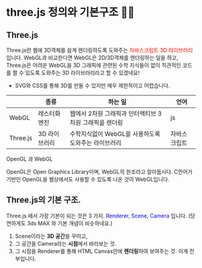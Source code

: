 # three.js 정의와 기본구조 👷‍♀️
## Three.js
Three.js란 웹에 3D객체를 쉽게 렌더링하도록 도와주는 <span style="color:red">자바스크립트 3D 라이브러리</span> 입니다.  WebGL과 비교한다면 WebGL은 2D/3D객체를 렌더링하는 일을 하고, Three.js은 어려운 WebGL을  3D 그래픽에 관련된 수학 지식들이 없이 직관적인 코드를 짤 수 있도록 도와주는 3D 라이브러리라고 할 수 있겠네요!

* SVG와 CSS를 통해 3D를 만들 수 있지만 매우 제한적이고 어렵습니다.

||종류|하는 일|언어|
|------|---|---|---|
|WebGL|레스터화 엔진|웹에서 2차원 그래픽과 인터랙티브 3차원 그래픽을 렌더링|js|
|Three.js|3D 라이브러리	|수학지식없이  WebGL을 사용하도록 도와주는 라이브러리|자바스크립트|

OpenGL 과 WebGL

OpenGL은 Open Graphics Library이며, WebGL의 원조라고 알아둡시다. C언어가 기반인 OpenGL을 웹상에서도 사용할 수 있도록 나온 것이 WebGL입니다.

## Three.js의 기본 구조.
Three.js 에서 가장 기본이 되는 것은 3 가지.<span style="color:blue"> Renderer, Scene, Camera </span> 입니다. (당연하게도 3ds MAX 와 기본 개념이 비슷하네요.)

1. Scene이라는 **3D 공간**을 꾸미고,
2. 그 공간을 Camera라는 **시점**에서 바라보는 것.
3.  그 시점을 Renderer를 통해 HTML Canvas안에 **렌더링**하여 보여주는 것. 
이게 전부입니다. 
